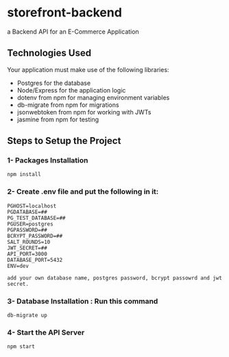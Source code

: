 # storefront-backend
a Backend API for an E-Commerce Application
## Technologies Used
Your application must make use of the following libraries:
- Postgres for the database
- Node/Express for the application logic
- dotenv from npm for managing environment variables
- db-migrate from npm for migrations
- jsonwebtoken from npm for working with JWTs
- jasmine from npm for testing
 
## Steps to Setup the Project
### 1- Packages Installation
```
npm install
```
### 2- Create .env file and put the following in it:
```
PGHOST=localhost
PGDATABASE=##
PG_TEST_DATABASE=##
PGUSER=postgres
PGPASSWORD=##
BCRYPT_PASSWORD=##
SALT_ROUNDS=10
JWT_SECRET=##
API_PORT=3000
DATABASE_PORT=5432
ENV=dev
```
`add your own database name, postgres password, bcrypt passowrd and jwt secret.`

### 3- Database Installation : Run this command
```
db-migrate up
```

### 4- Start the API Server
```
npm start
```
